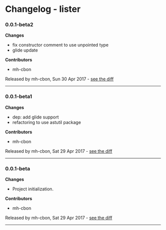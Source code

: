 # Changelog - lister

### 0.0.1-beta2

__Changes__

- fix constructor comment to use unpointed type
- glide update

__Contributors__

- mh-cbon

Released by mh-cbon, Sun 30 Apr 2017 -
[see the diff](https://github.com/mh-cbon/lister/compare/0.0.1-beta1...0.0.1-beta2#diff)
______________

### 0.0.1-beta1

__Changes__

- dep: add glide support
- refactoring to use astutil package

__Contributors__

- mh-cbon

Released by mh-cbon, Sat 29 Apr 2017 -
[see the diff](https://github.com/mh-cbon/lister/compare/0.0.1-beta...0.0.1-beta1#diff)
______________

### 0.0.1-beta

__Changes__

- Project initialization.

__Contributors__

- mh-cbon

Released by mh-cbon, Sat 29 Apr 2017 -
[see the diff](https://github.com/mh-cbon/lister/compare/069a44027103ddd015e5fca0f286d5a0eaad3464...0.0.1-beta#diff)
______________


